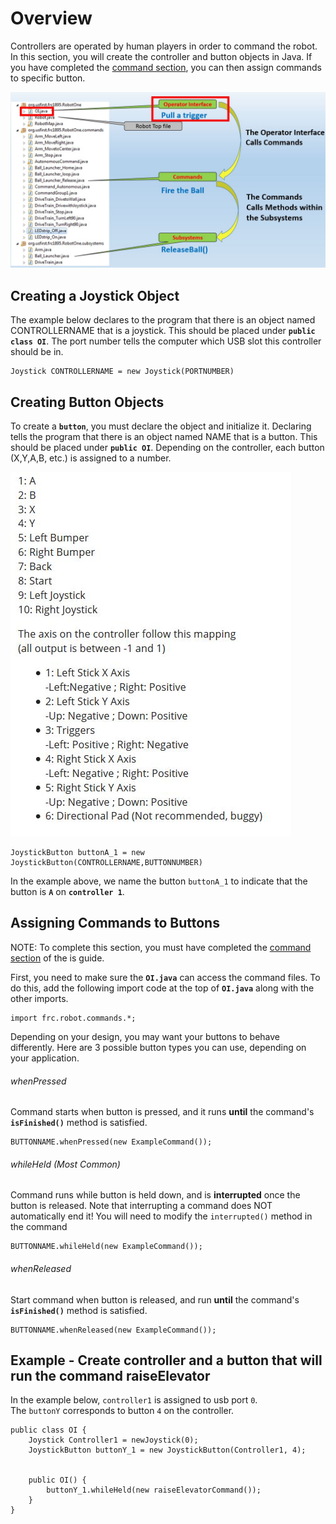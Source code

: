 # Overview
Controllers are operated by human players in order to command the robot.
In this section, you will create the controller and button objects in Java.
If you have completed the [command section](commands.md), you can then assign commands to specific button.

![](img/FlowOI.JPG)

## Creating a Joystick Object

The example below declares to the program that there is an object named CONTROLLERNAME that is a joystick.
This should be placed under **`public class OI`**. 
The port number tells the computer which USB slot this controller should be in.
```
Joystick CONTROLLERNAME = new Joystick(PORTNUMBER)
```

## Creating Button Objects

To create a **`button`**, you must declare the object and initialize it.
Declaring tells the program that there is an object named NAME that is a button. This should be placed under **`public OI`**.
Depending on the controller, each button (X,Y,A,B, etc.) is assigned to a number. 

![](img/xbox.JPG)

```
JoystickButton buttonA_1 = new JoystickButton(CONTROLLERNAME,BUTTONNUMBER)
```
In the example above, we name the button `buttonA_1` to indicate that the button is **`A`** on **`controller 1`**.   

## Assigning Commands to Buttons

NOTE: To complete this section, you must have completed the [command section](commands.md) of the is guide.

First, you need to make sure the **`OI.java`** can access the command files.
To do this, add the following import code at the top of **`OI.java`** along with the other imports.

```
import frc.robot.commands.*;
```

Depending on your design, you may want your buttons to behave differently.
Here are 3 possible button types you can use, depending on your application.

###### whenPressed
Command starts when button is pressed, and it runs **until** the command's **`isFinished()`** method is satisfied.
```
BUTTONNAME.whenPressed(new ExampleCommand());
```


###### whileHeld (Most Common)
Command runs while button is held down, and is **interrupted** once the button is released. Note that interrupting a command does NOT automatically end it! You will need to modify the `interrupted()` method in the command
```
BUTTONNAME.whileHeld(new ExampleCommand());
```

###### whenReleased
Start command when button is released, and run **until** the command's **`isFinished()`** method is satisfied.
```
BUTTONNAME.whenReleased(new ExampleCommand());
```


## Example - Create controller and a button that will run the command raiseElevator

In the example below, `controller1` is assigned to usb port `0`.   
The `buttonY` corresponds to button `4` on the controller.
```
public class OI {
	Joystick Controller1 = newJoystick(0);	
	JoystickButton buttonY_1 = new JoystickButton(Controller1, 4);	
	
	
    public OI() {	
        buttonY_1.whileHeld(new raiseElevatorCommand());						
    }
}
```